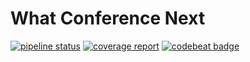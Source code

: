 # What Conference Next
[![pipeline status](https://bscode.net/ryzy/what-conference-next/badges/master/pipeline.svg)](https://bscode.net/ryzy/what-conference-next/commits/master) 
[![coverage report](https://bscode.net/ryzy/what-conference-next/badges/master/coverage.svg)](https://bscode.net/ryzy/what-conference-next/commits/master)
[![codebeat badge](https://codebeat.co/badges/45af4f5f-e246-4d2e-a42e-2759cc60dbf3)](https://codebeat.co/a/ryzy/projects/bscode-net-ryzy-what-conference-next-master)
